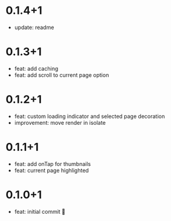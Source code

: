 # 0.1.4+1

- update: readme

# 0.1.3+1

- feat: add caching
- feat: add scroll to current page option
# 0.1.2+1

- feat: custom loading indicator and selected page decoration
- improvement: move render in isolate

# 0.1.1+1

- feat: add onTap for thumbnails
- feat: current page highlighted

# 0.1.0+1

- feat: initial commit 🎉
